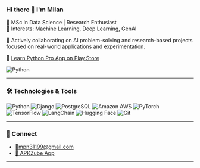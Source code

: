 ### Hi there 👋 I'm Milan

🚀 MSc in Data Science | Research Enthusiast  
🧠 Interests: Machine Learning, Deep Learning, GenAI  
  
🤝 Actively collaborating on AI problem-solving and research-based projects focused on real-world applications and experimentation.  

 📲 [Learn Python Pro App on Play Store](https://play.google.com/store/apps/details?id=com.apkzube.learnpythonpro)  

![Python](https://img.shields.io/badge/Learn%20Python-50K%2B%20Downloads-black?style=flat&logo=python&logoColor=blue)



---

### 🛠️ Technologies & Tools  
![Python](https://img.shields.io/badge/-Python-3776AB?style=flat&logo=python&logoColor=white)
![Django](https://img.shields.io/badge/-Django-092E20?style=flat&logo=django&logoColor=white)
![PostgreSQL](https://img.shields.io/badge/-PostgreSQL-336791?style=flat&logo=postgresql&logoColor=white)
![Amazon AWS](https://img.shields.io/badge/-AWS-232F3E?style=flat&logo=amazonaws&logoColor=white)
![PyTorch](https://img.shields.io/badge/-PyTorch-EE4C2C?style=flat&logo=pytorch&logoColor=white)
![TensorFlow](https://img.shields.io/badge/-TensorFlow-FF6F00?style=flat&logo=tensorflow&logoColor=white)
![LangChain](https://img.shields.io/badge/-LangChain-3C3C3C?style=flat&logo=chainlink&logoColor=white)
![Hugging Face](https://img.shields.io/badge/-HuggingFace-fcc72c?style=flat&logo=huggingface&logoColor=black)
![Git](https://img.shields.io/badge/-Git-F05032?style=flat&logo=git&logoColor=white)

---

### 🔗 Connect  
  - 📧[mpn31199@gmail.com](mailto:mpn31199@gmail.com)
  - [📱 APKZube App](https://apkzube.com/)

---
